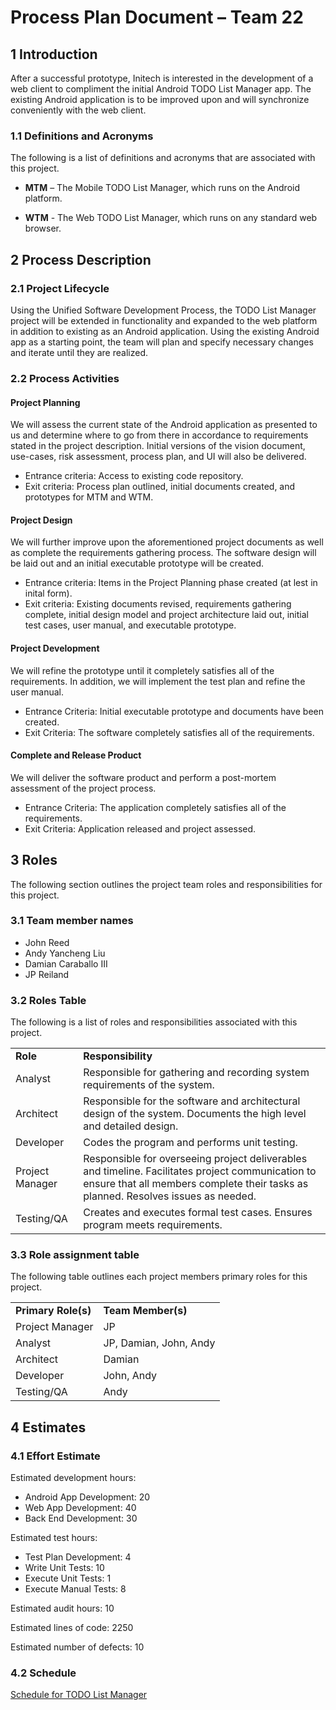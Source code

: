 # Process Plan Document – Team 22

## 1 Introduction
After a successful prototype, Initech is interested in the development of a web client to compliment the initial Android TODO List Manager app. The existing Android application is to be improved upon and will synchronize conveniently with the web client. 

### 1.1 Definitions and Acronyms
The following is a list of definitions and acronyms that are associated with this project.


- **MTM** – The Mobile TODO List Manager, which runs on the Android platform.

- **WTM** - The Web TODO List Manager, which runs on any standard web browser.


## 2 Process Description

### 2.1 Project Lifecycle

Using the Unified Software Development Process, the TODO List Manager project will be extended in functionality and expanded to the web platform in addition to existing as an Android application. Using the existing Android app as a starting point, the team will plan and specify necessary changes and iterate until they are realized.  

### 2.2 Process Activities

#### Project Planning
We will assess the current state of the Android application as presented to us and determine where to go from there in accordance to requirements stated in the project description. Initial versions of the vision document, use-cases, risk assessment, process plan, and UI will also be delivered.
* Entrance criteria: Access to existing code repository.
* Exit criteria: Process plan outlined, initial documents created, and prototypes for MTM and WTM. 

#### Project Design
We will further improve upon the aforementioned project documents as well as complete the requirements gathering process. The software design will be laid out and an initial executable prototype will be created. 
* Entrance criteria: Items in the Project Planning phase created (at lest in inital form).
* Exit criteria: Existing documents revised, requirements gathering complete, initial design model and project architecture laid out, initial test cases, user manual, and executable prototype.

#### Project Development
We will refine the prototype until it completely satisfies all of the requirements. In addition, we will implement the test plan and refine the user manual. 
* Entrance Criteria: Initial executable prototype and documents have been created.
* Exit Criteria: The software completely satisfies all of the requirements.

#### Complete and Release Product
We will deliver the software product and perform a post-mortem assessment of the project process.
* Entrance Criteria: The application completely satisfies all of the requirements.
* Exit Criteria: Application released and project assessed.

## 3 Roles
The following section outlines the project team roles and responsibilities for this project.

### 3.1 Team member names

- John Reed
- Andy Yancheng Liu
- Damian Caraballo III
- JP Reiland

### 3.2 Roles Table
The following is a list of roles and responsibilities associated with this project.
<table>
<tbody>
	<tr>
		<td><b>Role</b></td>
		<td><b>Responsibility</b></td>
	</tr>
	<tr>
		<td>Analyst</td> 
		<td>Responsible for gathering and recording system requirements of the system.</td>
	</tr>
	<tr>
		<td>Architect</td> 
		<td>Responsible for the software and architectural design of the system.  Documents the high level and detailed design.</td>
	</tr>
	<tr>
		<td>Developer</td> 
		<td>Codes the program and performs unit testing.</td>
	</tr>
	<tr>
		<td>Project Manager</td> 
		<td>Responsible for overseeing project deliverables and timeline. Facilitates project communication to ensure that all members complete their tasks as planned. Resolves issues as needed.</td>
	</tr>
	<tr>
		<td>Testing/QA</td> 
		<td>Creates and executes formal test cases.  Ensures program meets requirements.</td>
	</tr>
	
</tbody>
</table>

### 3.3 Role assignment table
The following table outlines each project members primary roles for this project.

<table>
<tbody>
	<tr>
		<td><b>Primary Role(s)</b></td>
		<td><b>Team Member(s)</b></td>
	</tr>
	<tr>
		<td>Project Manager</td> 
		<td>JP</td>
	</tr>
	<tr>
		<td>Analyst</td> 
		<td>JP, Damian, John, Andy</td>
	</tr>
	<tr>
		<td>Architect</td> 
		<td>Damian</td>
	</tr>
	<tr>
		<td>Developer</td> 
		<td>John, Andy</td>
	</tr>
	<tr>
		<td>Testing/QA</td> 
		<td>Andy</td>
	</tr>
	
</tbody>
</table>

## 4 Estimates

### 4.1 Effort Estimate

Estimated development hours:  
* Android App Development: 20
* Web App Development: 40  
* Back End Development: 30

Estimated test hours: 
* Test Plan Development: 4
* Write Unit Tests: 10
* Execute Unit Tests: 1
* Execute Manual Tests: 8

Estimated audit hours: 10

Estimated lines of code: 2250

Estimated number of defects: 10

### 4.2 Schedule

[Schedule for TODO List Manager](projectPlan.jpg)
